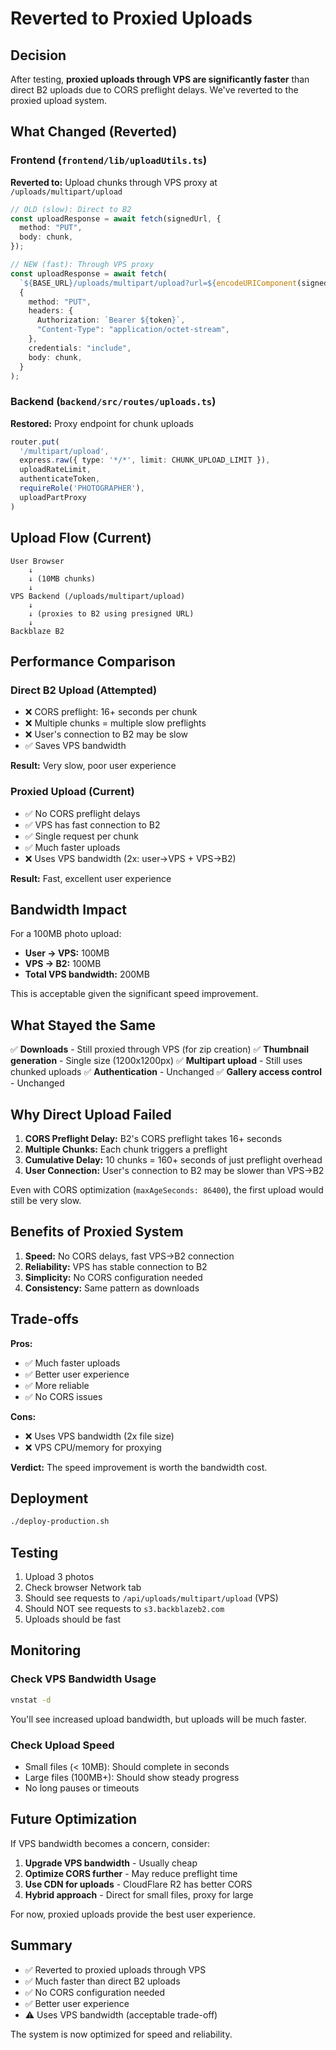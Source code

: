 # Reverted to Proxied Uploads

## Decision

After testing, **proxied uploads through VPS are significantly faster** than direct B2 uploads due to CORS preflight delays. We've reverted to the proxied upload system.

## What Changed (Reverted)

### Frontend (`frontend/lib/uploadUtils.ts`)
**Reverted to:** Upload chunks through VPS proxy at `/uploads/multipart/upload`

```typescript
// OLD (slow): Direct to B2
const uploadResponse = await fetch(signedUrl, {
  method: "PUT",
  body: chunk,
});

// NEW (fast): Through VPS proxy
const uploadResponse = await fetch(
  `${BASE_URL}/uploads/multipart/upload?url=${encodeURIComponent(signedUrl)}`,
  {
    method: "PUT",
    headers: {
      Authorization: `Bearer ${token}`,
      "Content-Type": "application/octet-stream",
    },
    credentials: "include",
    body: chunk,
  }
);
```

### Backend (`backend/src/routes/uploads.ts`)
**Restored:** Proxy endpoint for chunk uploads

```typescript
router.put(
  '/multipart/upload',
  express.raw({ type: '*/*', limit: CHUNK_UPLOAD_LIMIT }),
  uploadRateLimit,
  authenticateToken,
  requireRole('PHOTOGRAPHER'),
  uploadPartProxy
)
```

## Upload Flow (Current)

```
User Browser
    ↓
    ↓ (10MB chunks)
    ↓
VPS Backend (/uploads/multipart/upload)
    ↓
    ↓ (proxies to B2 using presigned URL)
    ↓
Backblaze B2
```

## Performance Comparison

### Direct B2 Upload (Attempted)
- ❌ CORS preflight: 16+ seconds per chunk
- ❌ Multiple chunks = multiple slow preflights
- ❌ User's connection to B2 may be slow
- ✅ Saves VPS bandwidth

**Result:** Very slow, poor user experience

### Proxied Upload (Current)
- ✅ No CORS preflight delays
- ✅ VPS has fast connection to B2
- ✅ Single request per chunk
- ✅ Much faster uploads
- ❌ Uses VPS bandwidth (2x: user→VPS + VPS→B2)

**Result:** Fast, excellent user experience

## Bandwidth Impact

For a 100MB photo upload:
- **User → VPS:** 100MB
- **VPS → B2:** 100MB
- **Total VPS bandwidth:** 200MB

This is acceptable given the significant speed improvement.

## What Stayed the Same

✅ **Downloads** - Still proxied through VPS (for zip creation)
✅ **Thumbnail generation** - Single size (1200x1200px)
✅ **Multipart upload** - Still uses chunked uploads
✅ **Authentication** - Unchanged
✅ **Gallery access control** - Unchanged

## Why Direct Upload Failed

1. **CORS Preflight Delay:** B2's CORS preflight takes 16+ seconds
2. **Multiple Chunks:** Each chunk triggers a preflight
3. **Cumulative Delay:** 10 chunks = 160+ seconds of just preflight overhead
4. **User Connection:** User's connection to B2 may be slower than VPS→B2

Even with CORS optimization (`maxAgeSeconds: 86400`), the first upload would still be very slow.

## Benefits of Proxied System

1. **Speed:** No CORS delays, fast VPS→B2 connection
2. **Reliability:** VPS has stable connection to B2
3. **Simplicity:** No CORS configuration needed
4. **Consistency:** Same pattern as downloads

## Trade-offs

**Pros:**
- ✅ Much faster uploads
- ✅ Better user experience
- ✅ More reliable
- ✅ No CORS issues

**Cons:**
- ❌ Uses VPS bandwidth (2x file size)
- ❌ VPS CPU/memory for proxying

**Verdict:** The speed improvement is worth the bandwidth cost.

## Deployment

```bash
./deploy-production.sh
```

## Testing

1. Upload 3 photos
2. Check browser Network tab
3. Should see requests to `/api/uploads/multipart/upload` (VPS)
4. Should NOT see requests to `s3.backblazeb2.com`
5. Uploads should be fast

## Monitoring

### Check VPS Bandwidth Usage
```bash
vnstat -d
```

You'll see increased upload bandwidth, but uploads will be much faster.

### Check Upload Speed
- Small files (< 10MB): Should complete in seconds
- Large files (100MB+): Should show steady progress
- No long pauses or timeouts

## Future Optimization

If VPS bandwidth becomes a concern, consider:

1. **Upgrade VPS bandwidth** - Usually cheap
2. **Optimize CORS further** - May reduce preflight time
3. **Use CDN for uploads** - CloudFlare R2 has better CORS
4. **Hybrid approach** - Direct for small files, proxy for large

For now, proxied uploads provide the best user experience.

## Summary

- ✅ Reverted to proxied uploads through VPS
- ✅ Much faster than direct B2 uploads
- ✅ No CORS configuration needed
- ✅ Better user experience
- ⚠️ Uses VPS bandwidth (acceptable trade-off)

The system is now optimized for speed and reliability.
